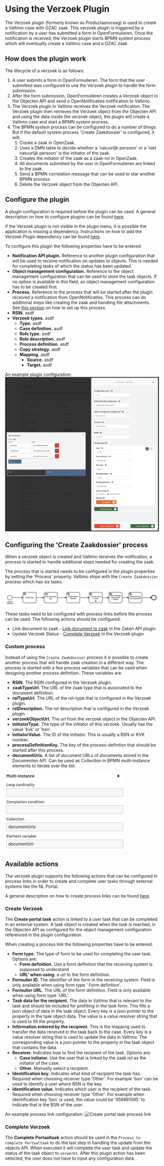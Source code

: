# Using the Verzoek Plugin

The Verzoek plugin (formerly known as Productaanvraag) is used to create a Valtimo case with GZAC zaak. This verzoek
plugin is triggered by a notification
by a user has submitted a form in OpenFormulieren. Once the notification is received, the Verzoek plugin starts BPMN
system process which will
eventually create a Valtimo case and a GZAC zaak.

## How does the plugin work

The lifecycle of a verzoek is as follows:

1. A user submits a form in OpenFormulieren. The form that the user submitted was configured to use the Verzoek plugin
   to handle the form submission.
2. After the form submission, OpenFormulieren creates a Verzoek object in the Objecten API and send a OpenNotificaties
   notification to Valtimo.
3. The Verzoek plugin in Valtimo receives the Verzoek notification. The Verzoek plugin then retrieves the Verzoek object
   from the Objecten API and using the data inside the verzoek object, the plugin will create a Valtimo case and start a
   BPMN system process.
4. The BPMN system process can be configured to do a number of things. But if the default system process 'Create
   Zaakdossier' is configured, it will:
    1. Create a zaak in OpenZaak.
    2. Uses a DMN table to decide whether a 'natuurlijk persoon' or a 'niet natuurlijk persoon' is the initiator of the
       zaak.
    3. Creates the initiator of the zaak as a zaak-rol in OpenZaak.
    4. All documents submitted by the user in OpenFormulieren are linked to the zaak.
    5. Send a BPMN correlation message that can be used to star another BPMN process.
    6. Delete the Verzoek object from the Objecten API.

## Configure the plugin

A plugin configuration is required before the plugin can be used. A general description on how to configure
plugins can be found [here](../configure-plugin.md).

If the Verzoek plugin is not visible in the plugin menu, it is possible the application is missing a dependency.
Instructions on how to add the Verzoek Plugin dependency can be found
[here](/getting-started/modules/zgw/verzoek.md).

To configure this plugin the following properties have to be entered:

- **Notification API plugin.** Reference to another plugin configuration that will be used to receive notification on
  updates to objects. This is needed for completing tasks of which the status has been updated.
- **Object management configuration.** Reference to the object management configuration that can be used to store the
  taak objects. If no option is available in this field, an object management configuration has to be created first.
- **Process.** Reference to the process that will be started after the plugin received a notification from
  OpenNotificaties. This process can do additional steps like creating the zaak and handling file attachments.
  See [this section](#configuring-the-create-zaakdossier-process) on how to set up this process.
- **RSIN.** asdf
- **Verzoek types.** asdf
    - **Type.** asdf
    - **Case definition.** asdf
    - **Role type.** asdf
    - **Role description.** asdf
    - **Process definition.** asdf
    - **Copy strategy.** asdf
    - **Mapping.** asdf
        - **Source.** asdf
        - **Target.** asdf

An example plugin configuration:
![example plugin configuration](img/configure-plugin.png)

## Configuring the 'Create Zaakdossier' process

When a verzoek object is created and Valtimo receives the notification, a process is started to handle additional steps
needed for creating the zaak.

The process that is started needs to be configured in the plugin properties by setting the 'Process'
property. Valtimo ships with the `Create Zaakdossier` process which has six tasks.

![Create Zaakdossier](img/create-zaakdossier-process.png)

These tasks need to be configured with process links before the process can be used. The following actions should
be configured:

- Link document to zaak - [Link document to zaak](../zaken-api/configure-zaken-api-plugin.md#link-document-to-zaak) in
  the Zaken API plugin
- Update Verzoek Status - [Complete Verzoek](#complete-portaal-taak) in the Verzoek plugin

### Custom process

Instead of using the `Create Zaakdossier` process it is possible to create another process that will
handle zaak creation in a different way. The process is started with a few process variables that can be used when
designing another process definition. These variables are:

- **RSIN.** The RSIN configured in the Verzoek plugin.
- **zaakTypeUrl.** The URL of the zaak-type that is associated to the document definition.
- **rolTypeUrl.** The URL of the rol-type that is configured in the Verzoek plugin.
- **rolDescription.** The rol description that is configured in the Verzoek plugin.
- **verzoekObjectUrl.** The url from the verzoek object in the Objecten API.
- **initiatorType.** The type of the initiator of this verzoek. Usually has the value 'kvk' or 'bsn'.
- **initiatorValue.** The ID of the initiator. This is usually a BSN or KVK number.
- **processDefinitionKey.** The key of the process-defintion that should be started after this process.
- **documentUrls.** A list of document URLs of documents stored in the Documenten API. Can be used as Collection in BPMN multi-instance elements to iterate over the list.

![img.png](img/document-urls-collection-example.png)

## Available actions

The verzoek plugin supports the following actions that can be configured in process links in order to create and
complete user tasks through external systems like the NL Portal.

A general description on how to create process links can be found [here](../create-process-link.md).

### Create Verzoek

The **Create portal task** action is linked to a user task that can be completed in an external system. A taak object is
created when the task is reached, in the Objecten API as configured for the object management configuration referenced
in the plugin configuration.

When creating a process link the following properties have to be entered:

- **Form type.** The type of form to be used for completing the user task. Options are:
    - **Form definition.** Use a form definition that the receiving system is supposed to understand
    - **URL' when using.** a url to the form definition.
- **Formulier ID.** The identifier of the form in the receiving system. Field is only available when using form type '
  Form definition'.
- **Formulier URL.** The URL of the form definition. Field is only available when using form type 'URL'.
- **Task data for the recipient.** The data in Valtimo that is relevant to the task and should be included for
  prefilling in the task form. This fills a json object of data in the taak object. Every key is a json pointer to the
  property in the taak object data. The value is a value resolver string that is used to fill the property.
- **Information entered by the recipient.** This is the mapping used to transfer the data received in the taak back to
  the case. Every key is a value resolver string that is used to update the data in Valtimo. The corresponding value is
  a
  json pointer to the property in the taak object that contains the data.
- **Receiver.** Indicates how to find the recipient of the task. Options are:
    - **Case initiator.** Use the user that is linked by the zaak rol as the initiator of the case.
    - **Other.** Manually select a recipient.
- **Identification key.** Indicates what kind of recipient the task has. Required when choosing receiver type 'Other'.
  For example 'bsn' can be used to identify a user where BSN is the key.
- **Identification value.** Indicates which user is the recipient of the task. Required when choosing receiver type
  'Other'. For example when Identification key 'bsn' is used, the value could be '059861095' to indicate that is the BSN
  of the user.

An example process link configuration:
![Create portal task process link](img/configure-create-portaal-taak.png)

### Complete Verzoek

The **Complete Portaaltaak** action should be used in the `Process to complete Portaaltaak` to do the last step in
handling the update from the objects API. When executed it will complete the user task and update the status of the
taak object to `verwerkt`. After this plugin action has been selected, the user does not have to input any
configuration data.
